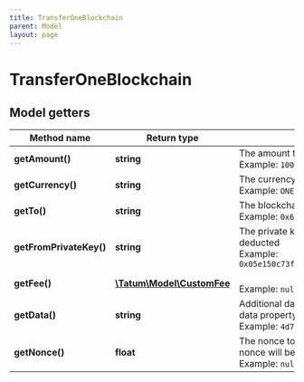 ```yaml
---
title: TransferOneBlockchain
parent: Model
layout: page
---
```


# TransferOneBlockchain

## Model getters

Method name | Return type | Description | Notes
------------ | ------------- | ------------- | -------------
**getAmount()** | **string** | The amount to transfer <br>Example: `100000` |
**getCurrency()** | **string** | The currency of the amount to transfer <br>Example: `ONE` |
**getTo()** | **string** | The blockchain address to transfer the amount to <br>Example: `0x687422eEA2cB73B5d3e242bA5456b782919AFc85` |
**getFromPrivateKey()** | **string** | The private key of the blockchain address from which the fee will be deducted <br>Example: `0x05e150c73f1920ec14caa1e0b6aa09940899678051a78542840c2668ce5080c2` |
**getFee()** | [**\Tatum\Model\CustomFee**](../CustomFee) |  <br>Example: `null` | [optional]
**getData()** | **string** | Additional data that can be passed to a blockchain transaction as a data property; must be in the hexadecimal format <br>Example: `4d79206e6f746520746f2074686520726563697069656e74` | [optional]
**getNonce()** | **float** | The nonce to be set to the transaction; if not present, the last known nonce will be used <br>Example: `null` | [optional]

